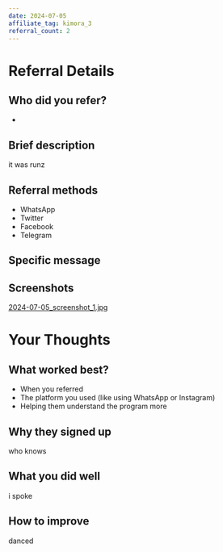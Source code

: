 ```yaml
---
date: 2024-07-05
affiliate_tag: kimora_3
referral_count: 2
---
```


# Referral Details

## Who did you refer?
- 

## Brief description
it was runz

## Referral methods
- WhatsApp
- Twitter
- Facebook
- Telegram

## Specific message


## Screenshots
[2024-07-05_screenshot_1.jpg](kimora_3/screenshots/2024-07-05_screenshot_1.jpg)


# Your Thoughts

## What worked best?
- When you referred
- The platform you used (like using WhatsApp or Instagram)
- Helping them understand the program more

## Why they signed up
who knows

## What you did well
i spoke

## How to improve
danced

